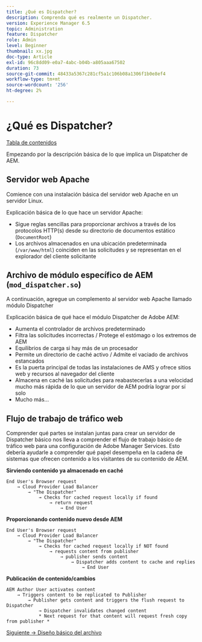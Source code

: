 ```yaml
---
title: ¿Qué es Dispatcher?
description: Comprenda qué es realmente un Dispatcher.
version: Experience Manager 6.5
topic: Administration
feature: Dispatcher
role: Admin
level: Beginner
thumbnail: xx.jpg
doc-type: Article
exl-id: 96c8dd09-e0a7-4abc-b04b-a805aaa67502
duration: 73
source-git-commit: 48433a5367c281cf5a1c106b08a1306f1b0e8ef4
workflow-type: tm+mt
source-wordcount: '256'
ht-degree: 2%

---
```


# ¿Qué es Dispatcher?

[Tabla de contenidos](./overview.md)

Empezando por la descripción básica de lo que implica un Dispatcher de AEM.

## Servidor web Apache

Comience con una instalación básica del servidor web Apache en un servidor Linux.

Explicación básica de lo que hace un servidor Apache:

- Sigue reglas sencillas para proporcionar archivos a través de los protocolos HTTP(s) desde su directorio de documentos estático (`DocumentRoot`)
- Los archivos almacenados en una ubicación predeterminada (`/var/www/html`) coinciden en las solicitudes y se representan en el explorador del cliente solicitante




## Archivo de módulo específico de AEM (`mod_dispatcher.so`)

A continuación, agregue un complemento al servidor web Apache llamado módulo Dispatcher

Explicación básica de qué hace el módulo Dispatcher de Adobe AEM:

- Aumenta el controlador de archivos predeterminado
- Filtra las solicitudes incorrectas / Protege el estómago o los extremos de AEM
- Equilibrios de carga si hay más de un procesador
- Permite un directorio de caché activo / Admite el vaciado de archivos estancados
- Es la puerta principal de todas las instalaciones de AMS y ofrece sitios web y recursos al navegador del cliente
- Almacena en caché las solicitudes para reabastecerlas a una velocidad mucho más rápida de lo que un servidor de AEM podría lograr por sí solo
- Mucho más...

## Flujo de trabajo de tráfico web

Comprender qué partes se instalan juntas para crear un servidor de Dispatcher básico nos lleva a comprender el flujo de trabajo básico de tráfico web para una configuración de Adobe Manager Services.
Esto debería ayudarle a comprender qué papel desempeña en la cadena de sistemas que ofrecen contenido a los visitantes de su contenido de AEM.

<b>Sirviendo contenido ya almacenado en caché</b>

```
End User's Browser request 
    → Cloud Provider Load Balancer 
        → "The Dispatcher" 
            → Checks for cached request locally if found 
                → return request 
                    → End User
```

<b>Proporcionando contenido nuevo desde AEM</b>

```
End User's Browser request 
    → Cloud Provider Load Balancer 
        → "The Dispatcher" 
            → Checks for cached request locally if NOT found 
                → requests content from publisher 
                    → publisher sends content 
                        → Dispatcher adds content to cache and replies 
                            → End User
```

<b>Publicación de contenido/cambios</b>

```
AEM Author User activates content 
    → Triggers content to be replicated to Publisher 
        → Publisher gets content and triggers the flush request to Dispatcher 
            → Dispatcher invalidates changed content 
            * Next request for that content will request fresh copy from publisher *
```

[Siguiente -> Diseño básico del archivo](./basic-file-layout.md)
